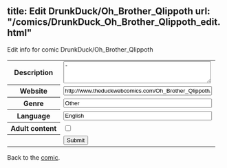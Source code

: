 title: Edit DrunkDuck/Oh_Brother_Qlippoth
url: "/comics/DrunkDuck_Oh_Brother_Qlippoth_edit.html"
---
Edit info for comic DrunkDuck/Oh_Brother_Qlippoth

<form name="comic" action="http://gaepostmail.appspot.com/comic/" method="post">
<table class="comicinfo">
<tr>
<th>Description</th><td><textarea name="description" cols="40" rows="3">-</textarea></td>
</tr>
<tr>
<th>Website</th><td><input type="text" name="url" value="http://www.theduckwebcomics.com/Oh_Brother_Qlippoth/" size="40"/></td>
</tr>
<tr>
<th>Genre</th><td><input type="text" name="genre" value="Other" size="40"/></td>
</tr>
<tr>
<th>Language</th><td><input type="text" name="language" value="English" size="40"/></td>
</tr>
<tr>
<th>Adult content</th><td><input type="checkbox" name="adult" value="adult" /></td>
</tr>
<tr>
<th></th><td>
<input type="hidden" name="comic" value="DrunkDuck_Oh_Brother_Qlippoth" />
<input type="submit" name="submit" value="Submit" />
</td>
</tr>
</table>
</form>

Back to the [comic](DrunkDuck_Oh_Brother_Qlippoth.html).
